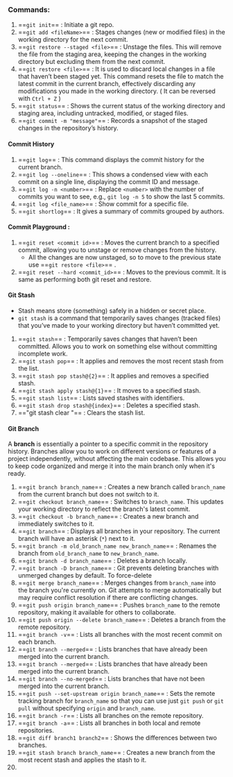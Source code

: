 ### Commands:
1. ==`git init`== : Initiate a git repo.
2. ==`git add <fileName>`== : Stages changes (new or modified files) in the working directory for the next commit.
3. ==`git restore --staged <file>`== : Unstage the files. This will remove the file from the staging area, keeping the changes in the working directory but excluding them from the next commit. 
4. ==`git restore <file>`== : It is used to discard local changes in a file that haven’t been staged yet. This command resets the file to match the latest commit in the current branch, effectively discarding any modifications you made in the working directory. ( It can be reversed with `Ctrl + Z` )
5. ==`git status`== : Shows the current status of the working directory and staging area, including untracked, modified, or staged files.
6. ==`git commit -m "message"`== : Records a snapshot of the staged changes in the repository’s history.
#### Commit History

1.  ==`git log`== : This command displays the commit history for the current branch.
3. ==`git log --oneline`== : This shows a condensed view with each commit on a single line, displaying the commit ID and message.
4. ==`git log -n <number>`== : Replace `<number>` with the number of commits you want to see, e.g., `git log -n 5` to show the last 5 commits.
5. ==`git log <file_name>`== : Show commit for a specific file.
6. ==`git shortlog`== : It gives a summary of commits grouped by authors.
#### Commit Playground :
1. ==`git reset <commit id>`==  :  Moves the current branch to a specified commit, allowing you to unstage or remove changes from the history. 
	*  All the changes are now unstaged, so to move to the previous state use  ==`git restore <file>`== .
2. ==`git reset --hard <commit_id>`== : Moves to the previous commit. It is same as performing both git reset and restore.
#### Git Stash 
* Stash means store (something) safely in a hidden or secret place.
* `git stash` is a command that temporarily saves changes (tracked files) that you’ve made to your working directory but haven’t committed yet.

1. ==`git stash`== : Temporarily saves changes that haven’t been committed. Allows you to work on something else without committing incomplete work.
2. ==`git stash pop`== : It applies and removes the most recent stash from the list.
3. ==`git stash pop stash@{2}`== : It applies and removes a specified stash.
4. ==`git stash apply stash@{1}`== : It moves to a specified stash.
5. ==`git stash list`== : Lists saved stashes with identifiers.
6. ==`git stash drop stash@{index}`== : Deletes a specified stash.
7. =="git stash clear "== : Clears the stash list.
#### Git Branch
A **branch** is essentially a pointer to a specific commit in the repository history. Branches allow you to work on different versions or features of a project independently, without affecting the main codebase.
This allows you to keep code organized and merge it into the main branch only when it's ready.
1. ==`git branch branch_name`== : Creates a new branch called `branch_name` from the current branch but does not switch to it.
2. ==`git checkout branch_name`== : Switches to `branch_name`. This updates your working directory to reflect the branch's latest commit.
3. ==`git checkout -b branch_name`== : Creates a new branch and immediately switches to it.
4. ==`git branch`== : Displays all branches in your repository. The current branch will have an asterisk (`*`) next to it.
5. ==`git branch -m old_branch_name new_branch_name`== : Renames the branch from `old_branch_name` to `new_branch_name`.
6. ==`git branch -d branch_name`== :  Deletes a branch locally. 
7. ==`git branch -D branch_name`== : Git prevents deleting branches with unmerged changes by default. To force-delete
8. ==`git merge branch_name`== : Merges changes from `branch_name` into the branch you're currently on. Git attempts to merge automatically but may require conflict resolution if there are conflicting changes.
9. ==`git push origin branch_name`== : Pushes `branch_name` to the remote repository, making it available for others to collaborate.
10. ==`git push origin --delete branch_name`== : Deletes a branch from the remote repository.
11. ==`git branch -v`== : Lists all branches with the most recent commit on each branch.
12. ==`git branch --merged`==  : Lists branches that have already been merged into the current branch.
13. ==`git branch --merged`== : Lists branches that have already been merged into the current branch.
14. ==`git branch --no-merged`== : Lists branches that have not been merged into the current branch.
15. ==`git push --set-upstream origin branch_name`== : Sets the remote tracking branch for `branch_name` so that you can use just `git push` or `git pull` without specifying `origin` and `branch_name`.
16. ==`git branch -r`== : Lists all branches on the remote repository.
17. ==`git branch -a`== : Lists all branches in both local and remote repositories.
18. ==`git diff branch1 branch2`== : Shows the differences between two branches.
19. ==`git stash branch branch_name`== : Creates a new branch from the most recent stash and applies the stash to it.
20. 





